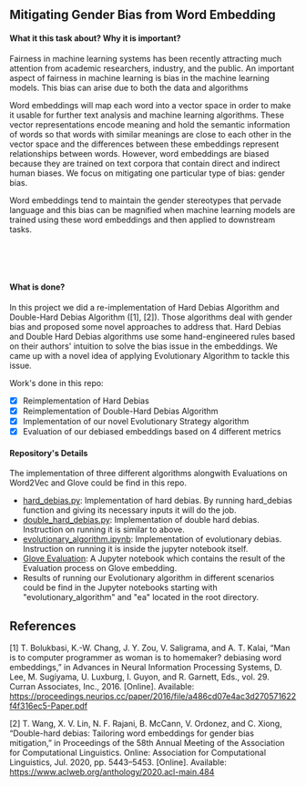 ## Mitigating Gender Bias from Word Embedding

#### What it this task about? Why it is important?
Fairness in machine learning systems has been recently attracting much attention from academic researchers, industry, and the public. An important aspect of fairness in machine learning is bias in the machine learning models. This bias can arise due to both the data and algorithms

Word embeddings will map each word into a vector space in order to make it usable for further text analysis and machine learning algorithms. These vector representations encode meaning and hold the semantic information of words so that words with similar meanings are close to each other in the vector space and the differences between these embeddings represent relationships between words. However, word embeddings are biased because they are trained on text corpora that contain direct and indirect human biases. We focus on mitigating one particular type of bias: gender bias. 

Word embeddings tend to maintain the gender stereotypes that pervade language and this bias can be magnified when machine learning models are trained using these word embeddings and then applied to downstream tasks.

&nbsp; </br>
&nbsp; </br>
&nbsp; </br>

#### What is done?
In this project we did a re-implementation of Hard Debias Algorithm and Double-Hard Debias Algorithm ([1], [2]). Those algorithms deal with gender bias and proposed some novel approaches to address that.
Hard Debias and Double Hard Debias algorithms use some hand-engineered rules based on their authors' intuition to solve the bias issue in the embeddings.
We came up with a novel idea of applying Evolutionary Algorithm to tackle this issue. 

Work's done in this repo:
- [x] Reimplementation of Hard Debias
- [x] Reimplementation of Double-Hard Debias Algorithm
- [x] Implementation of our novel Evolutionary Strategy algorithm
- [x] Evaluation of our debiased embeddings based on 4 different metrics

#### Repository's Details

The implementation of three different algorithms alongwith Evaluations on Word2Vec and Glove could be find in this repo.
* [hard_debias.py](https://github.com/AradAshrafi/DebiasWordEmbedding/blob/main/hard_debias.py): Implementation of hard debias. By running hard_debias function and giving its necessary inputs it will do the job.
* [double_hard_debias.py](https://github.com/AradAshrafi/DebiasWordEmbedding/blob/main/double_hard_debias.py): Implementation of double hard debias. Instruction on running it is similar to above.
* [evolutionary_algorithm.ipynb](https://github.com/AradAshrafi/DebiasWordEmbedding/blob/main/evolutionary_algorithm.ipynb): Implementation of evolutionary debias. Instruction on running it is inside the jupyter notebook itself.
* [Glove Evaluation](https://github.com/AradAshrafi/DebiasWordEmbedding/blob/main/Evaluation/evaluation_GloVe.ipynb): A Jupyter notebook which contains the result of the Evaluation process on Glove embedding.
* Results of running our Evolutionary algorithm in different scenarios could be find in the Jupyter notebooks starting with "evolutionary_algorithm" and "ea" located in the root directory.

## References

[1] T. Bolukbasi, K.-W. Chang, J. Y. Zou, V. Saligrama, and A. T. Kalai, “Man is to computer
programmer as woman is to homemaker? debiasing word embeddings,” in Advances in
Neural Information Processing Systems, D. Lee, M. Sugiyama, U. Luxburg, I. Guyon,
and R. Garnett, Eds., vol. 29. Curran Associates, Inc., 2016. [Online]. Available: https://proceedings.neurips.cc/paper/2016/file/a486cd07e4ac3d270571622f4f316ec5-Paper.pdf

[2] T. Wang, X. V. Lin, N. F. Rajani, B. McCann, V. Ordonez, and C. Xiong, “Double-hard
debias: Tailoring word embeddings for gender bias mitigation,” in Proceedings of
the 58th Annual Meeting of the Association for Computational Linguistics. Online:
Association for Computational Linguistics, Jul. 2020, pp. 5443–5453. [Online]. Available:
https://www.aclweb.org/anthology/2020.acl-main.484 
